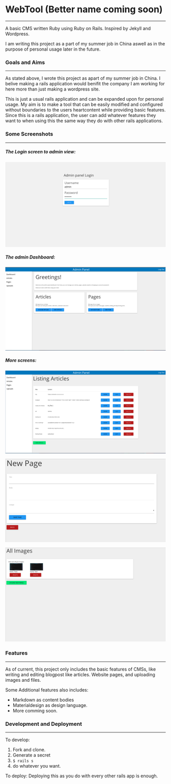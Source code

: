 # WebTool (Better name coming soon)
----

A basic CMS written Ruby using Ruby on Rails. Inspired by Jekyll and Wordpress.

I am writing this project as a part of my summer job in China aswell as in the purpose of personal usage later in the future.

### Goals and Aims
------

As stated above, I wrote this project as apart of my summer job in China.
I belive making a rails application would benifit the company I am working for here more than just making a wordpress site.

This is just a usual rails application and can be expanded upon for personal usage. My aim is to make a tool that
can be easily modified and configured without boundaries to the users heartcontent while providing basic features.
Since this is a rails application, the user can add whatever features they want to when using this the same way they do with other
rails applications.

### Some Screenshots
------

##### The Login screen to admin view:
![Login screen](screenshots/login.png)

##### The admin Dashboard:
![Dashboard](screenshots/dashboard.png)

##### More screens:
![Articles Index view](screenshots/Articles-Index.png)

![Form](screenshots/Form.png)

![Image View](screenshots/Images.png)

### Features
-----

As of current, this project only includes the basic features of CMSs, like writing and editing blogpost like articles.
Website pages, and uploading images and files.

Some Additional features also includes:
* Markdown as content bodies
* Materialdesign as design language.
* More comming soon.

### Development and Deployment
------
To develop:
1. Fork and clone.
2. Generate a secret
3. `$ rails s`
4. do whatever you want.

To deploy:
Deploying this as you do with every other rails app is enough.
